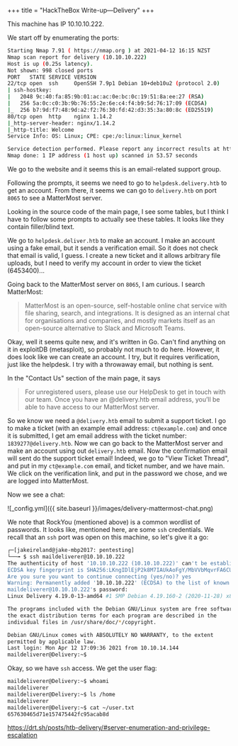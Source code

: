+++
title = "HackTheBox Write-up&mdash;Delivery"
+++

This machine has IP 10.10.10.222.

We start off by enumerating the ports:
```bash
Starting Nmap 7.91 ( https://nmap.org ) at 2021-04-12 16:15 NZST
Nmap scan report for delivery (10.10.10.222)
Host is up (0.25s latency).
Not shown: 998 closed ports
PORT   STATE SERVICE VERSION
22/tcp open  ssh     OpenSSH 7.9p1 Debian 10+deb10u2 (protocol 2.0)
| ssh-hostkey:
|   2048 9c:40:fa:85:9b:01:ac:ac:0e:bc:0c:19:51:8a:ee:27 (RSA)
|   256 5a:0c:c0:3b:9b:76:55:2e:6e:c4:f4:b9:5d:76:17:09 (ECDSA)
|_  256 b7:9d:f7:48:9d:a2:f2:76:30:fd:42:d3:35:3a:80:8c (ED25519)
80/tcp open  http    nginx 1.14.2
|_http-server-header: nginx/1.14.2
|_http-title: Welcome
Service Info: OS: Linux; CPE: cpe:/o:linux:linux_kernel

Service detection performed. Please report any incorrect results at https://nmap.org/submit/ .
Nmap done: 1 IP address (1 host up) scanned in 53.57 seconds
```

We go to the website and it seems this is an email-related support group.

Following the prompts, it seems we need to go to `helpdesk.delivery.htb` to get an account.  From there, it seems we can go to `delivery.htb` on port `8065` to see a MatterMost server.

Looking in the source code of the main page, I see some tables, but I think I have to follow some prompts to actually see these tables.  It looks like they contain filler/blind text.

We go to `helpdesk.deliver.htb` to make an account.  I make an account using a fake email, but it sends a verification email.  So it does not check that email is valid, I guess.  I create a new ticket and it allows arbitrary file uploads, but I need to verify my account in order to view the ticket (6453400)...

Going back to the MatterMost server on `8065`, I am curious.  I search MatterMost:
> MatterMost is an open-source, self-hostable online chat service with file sharing, search, and integrations. It is designed as an internal chat for organisations and companies, and mostly markets itself as an open-source alternative to Slack and Microsoft Teams.

Okay, well it seems quite new, and it's written in Go.  Can't find anything on it in exploitDB (metasploit), so probably not much to do here.  However, it does look like we can create an account.  I try, but it requires verification, just like the helpdesk.  I try with a throwaway email, but nothing is sent.

In the "Contact Us" section of the main page, it says
> For unregistered users, please use our HelpDesk to get in touch with our team. Once you have an @delivery.htb email address, you’ll be able to have access to our MatterMost server.

So we know we need a `@delivery.htb` email to submit a support ticket.  I go to make a ticket (with an example email address: `ct@example.com`) and once it is submitted, I get am email address with the ticket number: `1839277@delivery.htb`.  Now we can go back to the MatterMost server and make an account using out `delivery.htb` email.  Now the confirmation email will sent do the support ticket email!  Indeed, we go to "View Ticket Thread", and put in my `ct@example.com` email, and ticket number, and we have main.  We click on the verification link, and put in the password we chose, and we are logged into MatterMost.

Now we see a chat:

![_config.yml]({{ site.baseurl }}/images/delivery-mattermost-chat.png)

We note that RockYou (mentioned above) is a common wordlist of passwords.  It looks like, mentioned here, are some `ssh` credentials.  We recall that an `ssh` port was open on this machine, so let's give it a go:
```bash
┌─[jakeireland@jake-mbp2017: pentesting]
└──╼ $ ssh maildeliverer@10.10.10.222
The authenticity of host '10.10.10.222 (10.10.10.222)' can't be established.
ECDSA key fingerprint is SHA256:LKngIDlEjP2k8M7IAUkAoFgY/MbVVbMqvrFA6CUrHoM.
Are you sure you want to continue connecting (yes/no)? yes
Warning: Permanently added '10.10.10.222' (ECDSA) to the list of known hosts.
maildeliverer@10.10.10.222's password:
Linux Delivery 4.19.0-13-amd64 #1 SMP Debian 4.19.160-2 (2020-11-28) x86_64

The programs included with the Debian GNU/Linux system are free software;
the exact distribution terms for each program are described in the
individual files in /usr/share/doc/*/copyright.

Debian GNU/Linux comes with ABSOLUTELY NO WARRANTY, to the extent
permitted by applicable law.
Last login: Mon Apr 12 17:09:36 2021 from 10.10.14.144
maildeliverer@Delivery:~$
```

Okay, so we have `ssh` access.  We get the user flag:
```bash
maildeliverer@Delivery:~$ whoami
maildeliverer
maildeliverer@Delivery:~$ ls /home
maildeliverer
maildeliverer@Delivery:~$ cat ~/user.txt
657630465d71e157475442fc95acab8d
```

https://drt.sh/posts/htb-delivery/#server-enumeration-and-privilege-escalation
